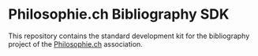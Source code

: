 # Philosophie.ch Bibliography SDK

This repository contains the standard development kit for the bibliography project of the [Philosophie.ch](https://philosophie.ch) association.
